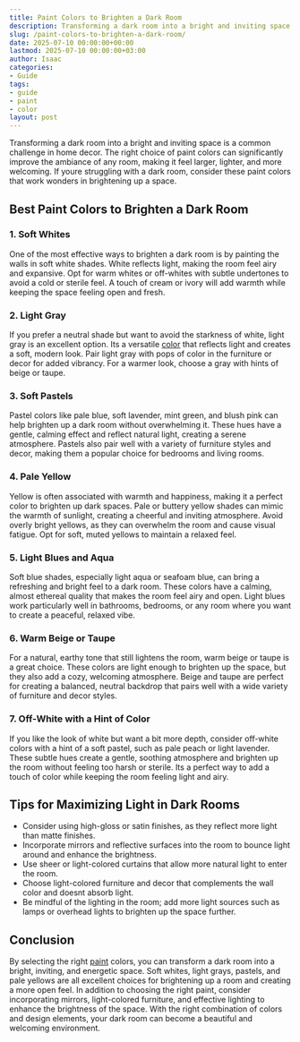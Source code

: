 ```yaml
---
title: Paint Colors to Brighten a Dark Room
description: Transforming a dark room into a bright and inviting space is a common challenge in home decor. The right choice of paint colors can significantly improve the...
slug: /paint-colors-to-brighten-a-dark-room/
date: 2025-07-10 00:00:00+00:00
lastmod: 2025-07-10 00:00:00+03:00
author: Isaac
categories:
- Guide
tags:
- guide
- paint
- color
layout: post
---
```

Transforming a dark room into a bright and inviting space is a common challenge in home decor. The right choice of paint colors can significantly improve the ambiance of any room, making it feel larger, lighter, and more welcoming. If youre struggling with a dark room, consider these paint colors that work wonders in brightening up a space.
## Best Paint Colors to Brighten a Dark Room
### 1. Soft Whites
One of the most effective ways to brighten a dark room is by painting the walls in soft white shades. White reflects light, making the room feel airy and expansive. Opt for warm whites or off-whites with subtle undertones to avoid a cold or sterile feel. A touch of cream or ivory will add warmth while keeping the space feeling open and fresh.
### 2. Light Gray
If you prefer a neutral shade but want to avoid the starkness of white, light gray is an excellent option. Its a versatile [color](https://pestpolicy.com/what-color-paint-goes-with-beige-tile/) that reflects light and creates a soft, modern look. Pair light gray with pops of color in the furniture or decor for added vibrancy. For a warmer look, choose a gray with hints of beige or taupe.
### 3. Soft Pastels
Pastel colors like pale blue, soft lavender, mint green, and blush pink can help brighten up a dark room without overwhelming it. These hues have a gentle, calming effect and reflect natural light, creating a serene atmosphere. Pastels also pair well with a variety of furniture styles and decor, making them a popular choice for bedrooms and living rooms.
### 4. Pale Yellow
Yellow is often associated with warmth and happiness, making it a perfect color to brighten up dark spaces. Pale or buttery yellow shades can mimic the warmth of sunlight, creating a cheerful and inviting atmosphere. Avoid overly bright yellows, as they can overwhelm the room and cause visual fatigue. Opt for soft, muted yellows to maintain a relaxed feel.
### 5. Light Blues and Aqua
Soft blue shades, especially light aqua or seafoam blue, can bring a refreshing and bright feel to a dark room. These colors have a calming, almost ethereal quality that makes the room feel airy and open. Light blues work particularly well in bathrooms, bedrooms, or any room where you want to create a peaceful, relaxed vibe.
### 6. Warm Beige or Taupe
For a natural, earthy tone that still lightens the room, warm beige or taupe is a great choice. These colors are light enough to brighten up the space, but they also add a cozy, welcoming atmosphere. Beige and taupe are perfect for creating a balanced, neutral backdrop that pairs well with a wide variety of furniture and decor styles.
### 7. Off-White with a Hint of Color
If you like the look of white but want a bit more depth, consider off-white colors with a hint of a soft pastel, such as pale peach or light lavender. These subtle hues create a gentle, soothing atmosphere and brighten up the room without feeling too harsh or sterile. Its a perfect way to add a touch of color while keeping the room feeling light and airy.
## Tips for Maximizing Light in Dark Rooms
- Consider using high-gloss or satin finishes, as they reflect more light than matte finishes.
- Incorporate mirrors and reflective surfaces into the room to bounce light around and enhance the brightness.
- Use sheer or light-colored curtains that allow more natural light to enter the room.
- Choose light-colored furniture and decor that complements the wall color and doesnt absorb light.
- Be mindful of the lighting in the room; add more light sources such as lamps or overhead lights to brighten up the space further.
## Conclusion
By selecting the right [paint](https://pestpolicy.com/airless-paint-sprayer-cleaning-solution/) colors, you can transform a dark room into a bright, inviting, and energetic space. Soft whites, light grays, pastels, and pale yellows are all excellent choices for brightening up a room and creating a more open feel. In addition to choosing the right paint, consider incorporating mirrors, light-colored furniture, and effective lighting to enhance the brightness of the space. With the right combination of colors and design elements, your dark room can become a beautiful and welcoming environment.